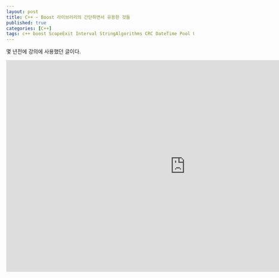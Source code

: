 ```yaml
---
layout: post
title: C++ - Boost 라이브러리의 간단하면서 유용한 것들
published: true
categories: [C++]
tags: c++ boost ScopeExit Interval StringAlgorithms CRC DateTime Pool UUID Predef OverloadedFunction signal2 lexical_cast
---
```

몇 년전에 강의에 사용했던 글이다.  
  
<iframe src="https://docs.google.com/presentation/d/e/2PACX-1vTbadcxtRW-mA9Ppn6dx7xcc6qaTwQgem08JKBdBfKxEceGC_im_BTr6UctvRs68i3LUmhi4gGyg_VP/embed?start=false&loop=false&delayms=3000" frameborder="0" width="960" height="569" allowfullscreen="true" mozallowfullscreen="true" webkitallowfullscreen="true"></iframe>  
  